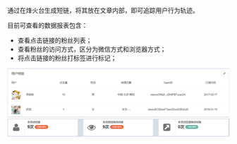通过在烽火台生成短链，将其放在文章内部，即可追踪用户行为轨迹。

目前可查看的数据报表包含：

* 查看点击链接的粉丝列表；
* 查看粉丝的访问方式，区分为微信方式和浏览器方式；
* 将点击链接的粉丝打标签进行标记；

![](/assets/1516586155%281%29.png)![](/assets/1516586180%281%29.png)

